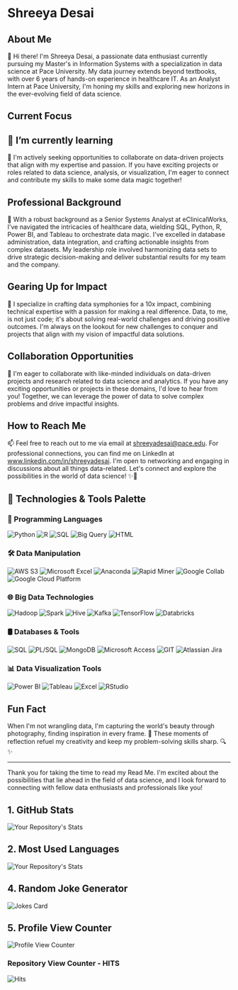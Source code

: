 # Shreeya Desai

## About Me
👋 Hi there! I'm Shreeya Desai, a passionate data enthusiast currently pursuing my Master's in Information Systems with a specialization in data science at Pace University. My data journey extends beyond textbooks, with over 6 years of hands-on experience in healthcare IT. As an Analyst Intern at Pace University, I'm honing my skills and exploring new horizons in the ever-evolving field of data science.

## Current Focus
## 🌱 I’m currently learning
👯 I'm actively seeking opportunities to collaborate on data-driven projects that align with my expertise and passion. If you have exciting projects or roles related to data science, analysis, or visualization, I'm eager to connect and contribute my skills to make some data magic together!

## Professional Background
💼 With a robust background as a Senior Systems Analyst at eClinicalWorks, I've navigated the intricacies of healthcare data, wielding SQL, Python, R, Power BI, and Tableau to orchestrate data magic. I've excelled in database administration, data integration, and crafting actionable insights from complex datasets. My leadership role involved harmonizing data sets to drive strategic decision-making and deliver substantial results for my team and the company.

## Gearing Up for Impact
🚀 I specialize in crafting data symphonies for a 10x impact, combining technical expertise with a passion for making a real difference. Data, to me, is not just code; it's about solving real-world challenges and driving positive outcomes. I'm always on the lookout for new challenges to conquer and projects that align with my vision of impactful data solutions.

## Collaboration Opportunities
👯 I'm eager to collaborate with like-minded individuals on data-driven projects and research related to data science and analytics. If you have any exciting opportunities or projects in these domains, I'd love to hear from you! Together, we can leverage the power of data to solve complex problems and drive impactful insights.

## How to Reach Me
📫 Feel free to reach out to me via email at shreeyadesai@pace.edu. For professional connections, you can find me on LinkedIn at www.linkedin.com/in/shreeyadesai. I'm open to networking and engaging in discussions about all things data-related. Let's connect and explore the possibilities in the world of data science! ✨🔗

## 🎨 Technologies & Tools Palette

### 🚀 Programming Languages
![Python](https://img.shields.io/badge/Python-%2314354C.svg?style=flat&logo=python&logoColor=white)
![R](https://img.shields.io/badge/R-%23276DC3.svg?style=flat&logo=r&logoColor=white)
![SQL](https://img.shields.io/badge/SQL-%2307405e.svg?style=flat&logo=postgresql&logoColor=white)
![Big Query](https://img.shields.io/badge/Big%20Query-%234ea94b.svg?style=flat&logo=google-cloud&logoColor=white)
![HTML](https://img.shields.io/badge/HTML-%23E34F26.svg?style=flat&logo=html5&logoColor=white)

### 🛠️ Data Manipulation
![AWS S3](https://img.shields.io/badge/AWS%20S3-%23232F3E.svg?style=flat&logo=amazon-s3&logoColor=white)
![Microsoft Excel](https://img.shields.io/badge/Microsoft%20Excel-%23156899.svg?style=flat&logo=microsoft-excel&logoColor=white)
![Anaconda](https://img.shields.io/badge/Anaconda-%233776AB.svg?style=flat&logo=anaconda&logoColor=white)
![Rapid Miner](https://img.shields.io/badge/Rapid%20Miner-%23006C67.svg?style=flat&logo=rapidminer&logoColor=white)
![Google Collab](https://img.shields.io/badge/Google%20Collab-%23F9AB00.svg?style=flat&logo=google-colab&logoColor=white)
![Google Cloud Platform](https://img.shields.io/badge/Google%20Cloud%20Platform-%234285F4.svg?style=flat&logo=google-cloud&logoColor=white)

### 🌐 Big Data Technologies
![Hadoop](https://img.shields.io/badge/Hadoop-%23E76F00.svg?style=flat&logo=apache-hadoop&logoColor=white)
![Spark](https://img.shields.io/badge/Spark-%23E25A1C.svg?style=flat&logo=apache-spark&logoColor=white)
![Hive](https://img.shields.io/badge/Hive-%23FDEE21.svg?style=flat&logo=apache-hive&logoColor=white)
![Kafka](https://img.shields.io/badge/Kafka-%23231F20.svg?style=flat&logo=apache-kafka&logoColor=white)
![TensorFlow](https://img.shields.io/badge/TensorFlow-%23FF6F00.svg?style=flat&logo=tensorflow&logoColor=white)
![Databricks](https://img.shields.io/badge/Databricks-%230770BF.svg?style=flat&logo=databricks&logoColor=white)

### 🛢️ Databases & Tools
![SQL](https://img.shields.io/badge/SQL-%2300758F.svg?style=flat&logo=oracle&logoColor=white)
![PL/SQL](https://img.shields.io/badge/PL%2FSQL-%23FF6F00.svg?style=flat&logo=oracle&logoColor=white)
![MongoDB](https://img.shields.io/badge/MongoDB-%234ea94b.svg?style=flat&logo=mongodb&logoColor=white)
![Microsoft Access](https://img.shields.io/badge/Microsoft%20Access-%230C82CC.svg?style=flat&logo=microsoft-access&logoColor=white)
![GIT](https://img.shields.io/badge/GIT-%23F05032.svg?style=flat&logo=git&logoColor=white)
![Atlassian Jira](https://img.shields.io/badge/Atlassian%20Jira-%230A0A0A.svg?style=flat&logo=jira&logoColor=white)

### 📊 Data Visualization Tools
![Power BI](https://img.shields.io/badge/Power%20BI-%230056D2.svg?style=flat&logo=powerbi&logoColor=white)
![Tableau](https://img.shields.io/badge/Tableau-%23E97627.svg?style=flat&logo=tableau&logoColor=white)
![Excel](https://img.shields.io/badge/Excel-%23156899.svg?style=flat&logo=microsoft-excel&logoColor=white)
![RStudio](https://img.shields.io/badge/RStudio-%23E25A1C.svg?style=flat&logo=rstudio&logoColor=white)

## Fun Fact
When I'm not wrangling data, I'm capturing the world's beauty through photography, finding inspiration in every frame. 📸 These moments of reflection refuel my creativity and keep my problem-solving skills sharp. 🔍✨

---

Thank you for taking the time to read my Read Me. I'm excited about the possibilities that lie ahead in the field of data science, and I look forward to connecting with fellow data enthusiasts and professionals like you!


## 1. GitHub Stats

![Your Repository's Stats](https://github-readme-stats.vercel.app/api?username=ShreeyaDesai&show_icons=true)

## 2. Most Used Languages

![Your Repository's Stats](https://github-readme-stats.vercel.app/api/top-langs/?username=ShreeyaDesai&theme=blue-green)

## 4. Random Joke Generator

![Jokes Card](https://readme-jokes.vercel.app/api)

## 5. Profile View Counter

![Profile View Counter](https://komarev.com/ghpvc/?username=ShreeyaDesai)

### Repository View Counter - HITS

![Hits](https://hitcounter.pythonanywhere.com/count/tag.svg?url=https://github.com/ShreeyaDesai/Python)
